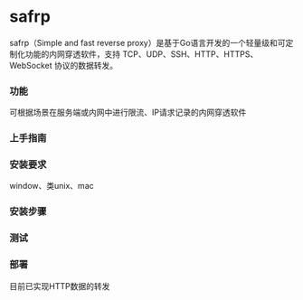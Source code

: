 # safrp
safrp（Simple and fast reverse proxy）是基于Go语言开发的一个轻量级和可定制化功能的内网穿透软件，支持 TCP、UDP、SSH、HTTP、HTTPS、WebSocket 协议的数据转发。
### 功能
可根据场景在服务端或内网中进行限流、IP请求记录的内网穿透软件
### 上手指南
### 安装要求
window、类unix、mac
### 安装步骤
### 测试
### 部署

目前已实现HTTP数据的转发
